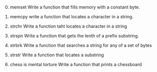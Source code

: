 0. memset
Write a function that fills memory with a constant byte.

1. memcpy
write a function that locates a character in a string.

2. strchr
Write a function taht locates a character in a string

3. strspn
Write a function that gets the lenth of a prefix substring.

4. strbrk
Write a function that searches a string for any of a set of bytes

5. strstr
Write a function that locates a substring

6. chess is mental torture
Write a function that prints a chessboard
